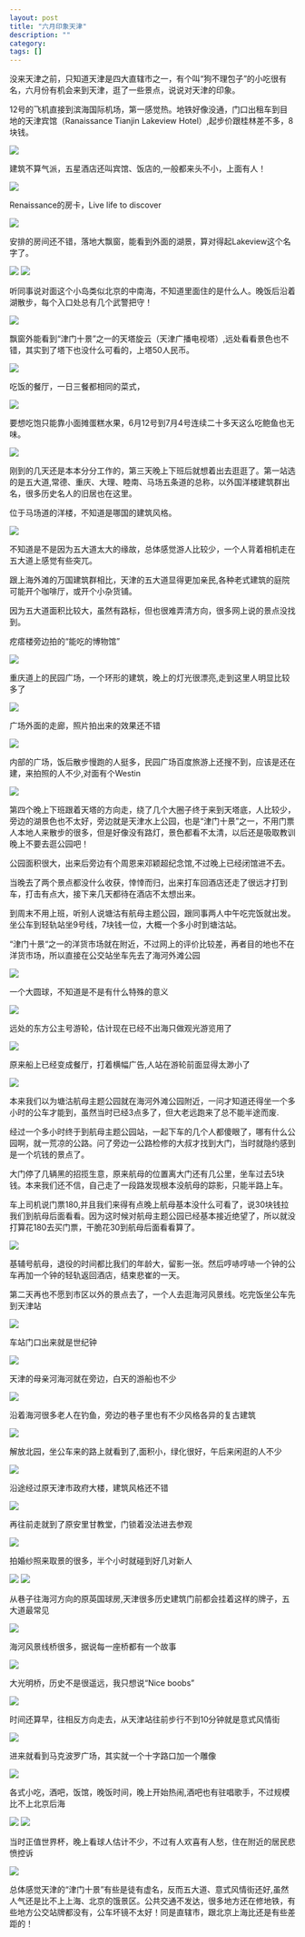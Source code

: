 ```yaml
---
layout: post
title: "六月印象天津"
description: ""
category: 
tags: []
---
```


没来天津之前，只知道天津是四大直辖市之一，有个叫“狗不理包子”的小吃很有名，六月份有机会来到天津，逛了一些景点，说说对天津的印象。

12号的飞机直接到滨海国际机场，第一感觉热。地铁好像没通，门口出租车到目地的天津宾馆（Ranaissance Tianjin Lakeview Hotel）,起步价跟桂林差不多，8块钱。

<img src="http://pic.yupoo.com/songtl/DTYBTL3f/medish.jpg">

建筑不算气派，五星酒店还叫宾馆、饭店的,一般都来头不小，上面有人！

<img src="http://pic.yupoo.com/songtl/DTYEE2nS/medish.jpg">

Renaissance的房卡，Live life to discover

<img src="http://pic.yupoo.com/songtl/DTYjnacK/medish.jpg">

安排的房间还不错，落地大飘窗，能看到外面的湖景，算对得起Lakeview这个名字了。

<img src="http://pic.yupoo.com/songtl/DTYnu5pI/medish.jpg">

<img src="http://pic.yupoo.com/songtl/DTYoztIr/medish.jpg">

听同事说对面这个小岛类似北京的中南海，不知道里面住的是什么人。晚饭后沿着湖散步，每个入口处总有几个武警把守！

<img src="http://pic.yupoo.com/songtl/DTYnZUc2/medish.jpg">

飘窗外能看到“津门十景”之一的天塔旋云（天津广播电视塔）,远处看看景色也不错，其实到了塔下也没什么可看的，上塔50人民币。

<img src="http://pic.yupoo.com/songtl/DTYp07Xj/medish.jpg">

吃饭的餐厅，一日三餐都相同的菜式，

<img src="http://pic.yupoo.com/songtl/DTZDDB7K/medish.jpg">

要想吃饱只能靠小面摊蛋糕水果，6月12号到7月4号连续二十多天这么吃鲍鱼也无味。

<img src="http://pic.yupoo.com/songtl/DTZDXCvp/medish.jpg">

刚到的几天还是本本分分工作的，第三天晚上下班后就想着出去逛逛了。第一站选的是五大道,常德、重庆、大理、睦南、马场五条道的总称，以外国洋楼建筑群出名，很多历史名人的旧居也在这里。

位于马场道的洋楼，不知道是哪国的建筑风格。

<img src="http://pic.yupoo.com/songtl/DTYB4ieo/medish.jpg">

不知道是不是因为五大道太大的缘故，总体感觉游人比较少，一个人背着相机走在五大道上感觉有些突兀。

跟上海外滩的万国建筑群相比，天津的五大道显得更加亲民,各种老式建筑的庭院可能开个咖啡厅，或开个小杂货铺。

因为五大道面积比较大，虽然有路标，但也很难弄清方向，很多网上说的景点没找到。

疙瘩楼旁边拍的“能吃的博物馆”

<img src="http://pic.yupoo.com/songtl/DTYBbBn8/medish.jpg">

重庆道上的民园广场，一个环形的建筑，晚上的灯光很漂亮,走到这里人明显比较多了

<img src="http://pic.yupoo.com/songtl/DTYBCAaY/medish.jpg">

广场外面的走廊，照片拍出来的效果还不错

<img src="http://pic.yupoo.com/songtl/DTYBImgT/medish.jpg">

内部的广场，饭后散步慢跑的人挺多，民园广场百度旅游上还搜不到，应该是还在建，来拍照的人不少,对面有个Westin

<img src="http://pic.yupoo.com/songtl/DTYBO1Wh/medish.jpg">

第四个晚上下班跟着天塔的方向走，绕了几个大圈子终于来到天塔底，人比较少，旁边的湖景色也不太好，旁边就是天津水上公园，也是“津门十景”之一，不用门票人本地人来散步的很多，但是好像没有路灯，景色都看不太清，以后还是吸取教训晚上不要去逛公园吧！

公园面积很大，出来后旁边有个周恩来邓颖超纪念馆,不过晚上已经闭馆进不去。

当晚去了两个景点都没什么收获，悻悻而归，出来打车回酒店还走了很远才打到车，打击有点大，接下来几天都待在酒店不太想出来。

到周末不用上班，听别人说塘沽有航母主题公园，跟同事两人中午吃完饭就出发。坐公车到轻轨站坐9号线，7块钱一位，大概一个多小时到塘沽站。

“津门十景“之一的洋货市场就在附近，不过网上的评价比较差，再者目的地也不在洋货市场，所以直接在公交站坐车先去了海河外滩公园

<img src="http://pic.yupoo.com/songtl/DTYBZjuj/medish.jpg">

一个大圆球，不知道是不是有什么特殊的意义

<img src="http://pic.yupoo.com/songtl/DTYCh6d3/medish.jpg">

远处的东方公主号游轮，估计现在已经不出海只做观光游览用了

<img src="http://pic.yupoo.com/songtl/DTYC5GYv/medish.jpg">

原来船上已经变成餐厅，打着横幅广告,人站在游轮前面显得太渺小了

<img src="http://pic.yupoo.com/songtl/DTYCbyfC/medish.jpg">

本来我们以为塘沽航母主题公园就在海河外滩公园附近，一问才知道还得坐一个多小时的公车才能到，虽然当时已经3点多了，但大老远跑来了总不能半途而废.

经过一个多小时终于到航母主题公园站，一起下车的几个人都傻眼了，哪有什么公园啊，就一荒凉的公路。问了旁边一公路检修的大叔才找到大门，当时就隐约感到是一个坑钱的景点了。

大门停了几辆黑的招揽生意，原来航母的位置离大门还有几公里，坐车过去5块钱。本来我们还不信，自己走了一段路发现根本没航母的踪影，只能半路上车。

车上司机说门票180,并且我们来得有点晚上航母基本没什么可看了，说30块钱拉我们到航母后面看看。因为这时候对航母主题公园已经基本接近绝望了，所以就没打算花180去买门票，干脆花30到航母后面看看算了。

<img src="http://pic.yupoo.com/songtl/DTZedMrQ/medish.jpg">

基辅号航母，退役的时间都比我们的年龄大，留影一张。然后哼哧哼哧一个钟的公车再加一个钟的轻轨返回酒店，结束悲崔的一天。

第二天再也不愿到市区以外的景点去了，一个人去逛海河风景线。吃完饭坐公车先到天津站

<img src="http://pic.yupoo.com/songtl/DTYCqx43/medish.jpg">

车站门口出来就是世纪钟

<img src="http://pic.yupoo.com/songtl/DTYClSFa/medish.jpg">

天津的母亲河海河就在旁边，白天的游船也不少

<img src="http://pic.yupoo.com/songtl/DTYCaHNB/medish.jpg">

沿着海河很多老人在钓鱼，旁边的巷子里也有不少风格各异的复古建筑

<img src="http://pic.yupoo.com/songtl/DTYCETCC/medish.jpg">

解放北园，坐公车来的路上就看到了,面积小，绿化很好，午后来闲逛的人不少

<img src="http://pic.yupoo.com/songtl/DTYCMd5P/medish.jpg">

沿途经过原天津市政府大楼，建筑风格还不错

<img src="http://pic.yupoo.com/songtl/DTYD3NnM/medish.jpg">

再往前走就到了原安里甘教堂，门锁着没法进去参观

<img src="http://pic.yupoo.com/songtl/DTYCOjdi/medish.jpg">

拍婚纱照来取景的很多，半个小时就碰到好几对新人

<img src="http://pic.yupoo.com/songtl/DTYDevRb/medish.jpg">

<img src="http://pic.yupoo.com/songtl/DTYDkz8m/medish.jpg">

从巷子往海河方向的原英国球房,天津很多历史建筑门前都会挂着这样的牌子，五大道最常见

<img src="http://pic.yupoo.com/songtl/DTYDrrFc/medish.jpg">

海河风景线桥很多，据说每一座桥都有一个故事

<img src="http://pic.yupoo.com/songtl/DTYDdg3I/medish.jpg">

大光明桥，历史不是很遥远，我只想说“Nice boobs”

<img src="http://pic.yupoo.com/songtl/DTYDilyB/medish.jpg">

时间还算早，往相反方向走去，从天津站往前步行不到10分钟就是意式风情街

<img src="http://pic.yupoo.com/songtl/DTYEglkT/medish.jpg">

进来就看到马克波罗广场，其实就一个十字路口加一个雕像

<img src="http://pic.yupoo.com/songtl/DTYDIjEA/medish.jpg">

各式小吃，酒吧，饭馆，晚饭时间，晚上开始热闹,酒吧也有驻唱歌手，不过规模比不上北京后海

<img src="http://pic.yupoo.com/songtl/DTYEb5Z3/medish.jpg">

<img src="http://pic.yupoo.com/songtl/DTYEn4VN/medish.jpg">

当时正值世界杯，晚上看球人估计不少，不过有人欢喜有人愁，住在附近的居民悲愤控诉

<img src="http://pic.yupoo.com/songtl/DTYDKhQ0/medish.jpg">

总体感觉天津的“津门十景”有些是徒有虚名，反而五大道、意式风情街还好,虽然人气还是比不上上海、北京的饿景区。公共交通不发达，很多地方还在修地铁，有些地方公交站牌都没有，公车坏镜不太好！同是直辖市，跟北京上海比还是有些差距的！
